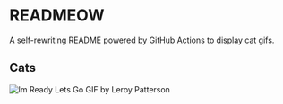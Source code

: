 # READMEOW

A self-rewriting README powered by GitHub Actions to display cat gifs.

## Cats

![Im Ready Lets Go GIF by Leroy Patterson](https://media1.giphy.com/media/CjmvTCZf2U3p09Cn0h/200.gif?cid=9acd02daftrm0ah75laukyttjjhmm0ou3y40uefc2szn1y5b&ep=v1_gifs_search&rid=200.gif&ct=g)
